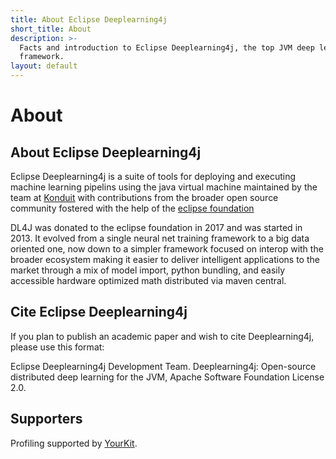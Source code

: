 ```yaml
---
title: About Eclipse Deeplearning4j
short_title: About
description: >-
  Facts and introduction to Eclipse Deeplearning4j, the top JVM deep learning
  framework.
layout: default
---
```


# About

## About Eclipse Deeplearning4j

Eclipse Deeplearning4j is a suite of tools for deploying and executing machine learning pipelins using the java virtual machine maintained by the team at [Konduit](https://konduit.ai/) with contributions from the broader open source community fostered with the help of the [eclipse foundation](https://eclipse.org)

DL4J was donated to the eclipse foundation in 2017 and was started in 2013. It evolved from a single neural net training framework to a big data oriented one, now down to a simpler framework focused on interop with the broader ecosystem making it easier to deliver intelligent applications to the market through a mix of model import, python bundling, and easily accessible hardware optimized math distributed via maven central.

## Cite Eclipse Deeplearning4j

If you plan to publish an academic paper and wish to cite Deeplearning4j, please use this format:

Eclipse Deeplearning4j Development Team. Deeplearning4j: Open-source distributed deep learning for the JVM, Apache Software Foundation License 2.0.

## Supporters

Profiling supported by [YourKit](https://www.yourkit.com/).

